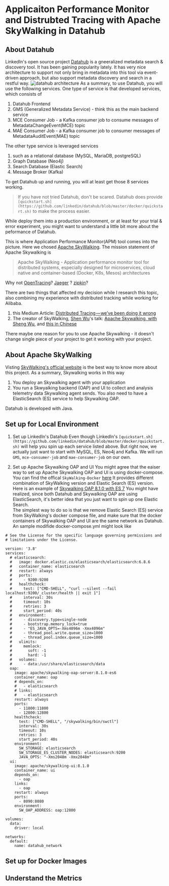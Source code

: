 # Applicaiton Performance Monitor and Distrubted Tracing with Apache SkyWalking in Datahub 


## About Datahub
LinkedIn's open source project [Datahub](https://linkedin.github.io/datahub/) is a gneeralized metadata search & discovery tool. It has been gaining popularity lately. 
It has very nice architecture to support not only bring in metadata into this tool via event-driven approach, but also support metadata discovery and search in a restful way. 
![datahub architecture](https://github.com/linkedin/datahub/blob/master/docs/imgs/datahub-architecture.svg)
As a summary, to use Datahub, you will use the following services. One type of service is that developed services, which consists of 
1. Datahub Frontend
2. GMS (Generalized Metadata Service) - think this as the main backend service
3. MCE Consumer Job - a Kafka consumer job to consume messages of MetadataChangeEvent(MCE) topic 
4. MAE Consumer Job - a Kafka consumer job to consumer messages of MetadataAuditEvent(MAE) topic

The other type service is leveraged services 
1. such as a relational database (MySQL, MariaDB, postgreSQL) 
2. Graph Database (Neo4j) 
3. Search Database (Elastic Search) 
4. Message Broker (Kafka) 

To get Datahub up and running, you will at least get those 8 services working. 
> If you have not tried Datahub, don't be scared. Datahub does provide `[quickstart.sh](https://github.com/linkedin/datahub/blob/master/docker/quickstart.sh)` to make the process easier. 

While deploy them into a production environment, or at least for your trial & error experiment, you might want to understand a little bit more about the peformance of Datahub.  

This is where Application Performance Monitor(APM) tool comes into the picture. Here we chosed [Apache SkyWalking](https://skywalking.apache.org/). The mission statement of Apache Skywalking is 
> Apache SkyWalking - Application performance monitor tool for distributed systems, especially designed for microservices, cloud native and container-based (Docker, K8s, Mesos) architectures

Why not [OpenTracing](https://opentracing.io/)? [Jaeger](https://www.jaegertracing.io/) ? [zipkin](https://zipkin.io/)? 

There are two things that affected my decision while I research this topic, also combining my experience with distributed tracking while working for Alibaba.
1. this Medium Article: [Distributed Tracing — we’ve been doing it wrong](https://medium.com/@copyconstruct/distributed-tracing-weve-been-doing-it-wrong-39fc92a857df)
2. The creator of SkyWalking, [Shen Wu](https://github.com/wu-sheng)'s talk: [Apache Skywalking, with Sheng Wu](https://www.youtube.com/watch?v=5dnNVz45jrA), and [this in Chinese](https://www.bilibili.com/video/BV1qV41167tj)

There maybe  one reason for you to use Apache Skywalking - it doesn't change single piece of your project to get it working with your project.


## About Apache SkyWalking
Visting [SkyWalking's official website](https://skywalking.apache.org/) is the best way to know more about this project. 
As a summary, Skywalking works in this way
1. You deploy an Skywalking agent with your application
2. You run a Skwyalking backend (OAP) and UI to collect and analysis telemetry data Skywalking agent sends. You also need to have a ElasticSearch (ES) service to help Skywalking OAP. 

Datahub is developed with Java. 


## Set up for Local Environment
1. Set up LinkedIn's Datahub
Even though LinkedIn's `[quickstart.sh](https://github.com/linkedin/datahub/blob/master/docker/quickstart.sh)` will help you spin up each service listed above. But right now, we actually just want to start with MySQL, ES, Neo4j and Kafka. We will run `GMS`, `mce-consumer-job` and `mae-consumer-job` on our own. 




2. Set up Apache Skywalking OAP and UI
You might agree that the eaiser way to set up Apache Skywalking OAP and UI is using docker-compose. You can find the offical `SkyWalking-Docker` [here](https://github.com/apache/skywalking-docker)
It provides different combination of SkyWalking version and Elastic Search (ES) version. 
Here is an example of [Skywalking OAP 8.1.0 with ES 7](https://github.com/apache/skywalking-docker/blob/master/8/8.1.0/compose-es7/docker-compose.yml)
You might have realized, since both Datahub and Skywalking OAP are using ElasticSearch, it's better idea that you just want to spin up one Elastic Search.   
The simplest way to do so is that we remove Elastic Search (ES) service from SkyWalking's docker compose file, and make sure that the docker containers of Skywalking OAP and UI are the same network as Datahub. 
An sample modifide docker-compose.yml might look like
```
# See the License for the specific language governing permissions and
# limitations under the License.

version: '3.8'
services:
  # elasticsearch:
  #   image: docker.elastic.co/elasticsearch/elasticsearch:6.8.6
  #   container_name: elasticsearch
  #   restart: always
  #   ports:
  #     - 9200:9200
  #   healthcheck:
  #     test: ["CMD-SHELL", "curl --silent --fail localhost:9200/_cluster/health || exit 1"]
  #     interval: 30s
  #     timeout: 10s
  #     retries: 3
  #     start_period: 40s
  #   environment:
  #     - discovery.type=single-node
  #     - bootstrap.memory_lock=true
  #     - "ES_JAVA_OPTS=-Xms4096m -Xmx4096m"
  #     - thread_pool.write.queue_size=1000
  #     - thread_pool.index.queue_size=1000
  #   ulimits:
  #     memlock:
  #       soft: -1
  #       hard: -1
  #   volumes:
  #     - data:/usr/share/elasticsearch/data
  oap:
    image: apache/skywalking-oap-server:8.1.0-es6
    container_name: oap
    # depends_on:
    #   - elasticsearch
    # links:
    #   - elasticsearch
    restart: always
    ports:
      - 11800:11800
      - 12800:12800
    healthcheck:
      test: ["CMD-SHELL", "/skywalking/bin/swctl"]
      interval: 30s
      timeout: 10s
      retries: 3
      start_period: 40s
    environment:
      SW_STORAGE: elasticsearch
      SW_STORAGE_ES_CLUSTER_NODES: elasticsearch:9200
      JAVA_OPTS: "-Xms2048m -Xmx2048m" 
  ui:
    image: apache/skywalking-ui:8.1.0
    container_name: ui
    depends_on:
      - oap
    links:
      - oap
    restart: always
    ports:
      - 8090:8080
    environment:
      SW_OAP_ADDRESS: oap:12800

volumes:
  data:
    driver: local

networks:
  default:
    name: datahub_network  

```
 

## Set up for Docker Images


## Understand the Metrics